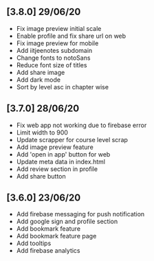 ## [3.8.0] 29/06/20
- Fix image preview initial scale
- Enable profile and fix share url on web
- Fix image preview for mobile
- Add iitjeenotes subdomain
- Change fonts to notoSans
- Reduce font size of titles
- Add share image
- Add dark mode
- Sort by level asc in chapter wise

## [3.7.0] 28/06/20
- Fix web app not working due to firebase error
- Limit width to 900
- Update scrapper for course level scrap
- Add image preview feature
- Add 'open in app' button for web
- Update meta data in index.html
- Add review section in profile
- Add share button

## [3.6.0] 23/06/20
- Add firebase messaging for push notification
- Add google sign and profile section
- Add bookmark feature
- Add bookmark feature page
- Add tooltips
- Add firebase analytics

